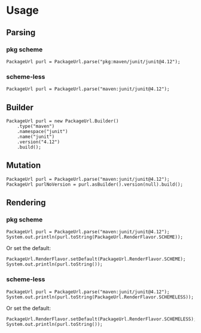 <!--

    Copyright (c) 2018-present Sonatype, Inc. All rights reserved.

    This program is licensed to you under the Apache License Version 2.0,
    and you may not use this file except in compliance with the Apache License Version 2.0.
    You may obtain a copy of the Apache License Version 2.0 at http://www.apache.org/licenses/LICENSE-2.0.

    Unless required by applicable law or agreed to in writing,
    software distributed under the Apache License Version 2.0 is distributed on an
    "AS IS" BASIS, WITHOUT WARRANTIES OR CONDITIONS OF ANY KIND, either express or implied.
    See the Apache License Version 2.0 for the specific language governing permissions and limitations there under.

-->
# Usage

## Parsing

### pkg scheme

    PackageUrl purl = PackageUrl.parse("pkg:maven/junit/junit@4.12");

### scheme-less

    PackageUrl purl = PackageUrl.parse("maven:junit/junit@4.12");

## Builder

    PackageUrl purl = new PackageUrl.Builder()
        .type("maven")
        .namespace("junit")
        .name("junit")
        .version("4.12")
        .build();

## Mutation
    
    PackageUrl purl = PackageUrl.parse("maven:junit/junit@4.12");
    PackageUrl purlNoVersion = purl.asBuilder().version(null).build();

## Rendering

### pkg scheme
    
    PackageUrl purl = PackageUrl.parse("maven:junit/junit@4.12");
    System.out.println(purl.toString(PackageUrl.RenderFlavor.SCHEME));

Or set the default:

    PackageUrl.RenderFlavor.setDefault(PackageUrl.RenderFlavor.SCHEME);
    System.out.println(purl.toString());
    
### scheme-less

    PackageUrl purl = PackageUrl.parse("maven:junit/junit@4.12");
    System.out.println(purl.toString(PackageUrl.RenderFlavor.SCHEMELESS));

Or set the default:

    PackageUrl.RenderFlavor.setDefault(PackageUrl.RenderFlavor.SCHEMELESS);
    System.out.println(purl.toString());
